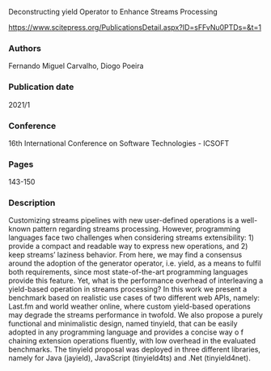 Deconstructing yield Operator to Enhance Streams Processing

https://www.scitepress.org/PublicationsDetail.aspx?ID=sFFvNu0PTDs=&t=1

### Authors
Fernando Miguel Carvalho, Diogo Poeira
### Publication date
2021/1
### Conference
16th International Conference on Software Technologies - ICSOFT
### Pages
143-150
### Description
Customizing streams pipelines with new user-defined operations is a well-known pattern regarding streams processing. However, programming languages face two challenges when considering streams extensibility: 1) provide a compact and readable way to express new operations, and 2) keep streams’ laziness behavior. From here, we may find a consensus around the adoption of the generator operator, i.e. yield, as a means to fulfil both requirements, since most state-of-the-art programming languages provide this feature. Yet, what is the performance overhead of interleaving a yield-based operation in streams processing? In this work we present a benchmark based on realistic use cases of two different web APIs, namely: Last.fm and world weather online, where custom yield-based operations may degrade the streams performance in twofold. We also propose a purely functional and minimalistic design, named tinyield, that can be easily adopted in any programming language and provides a concise way o f chaining extension operations fluently, with low overhead in the evaluated benchmarks. The tinyield proposal was deployed in three different libraries, namely for Java (jayield), JavaScript (tinyield4ts) and .Net (tinyield4net).